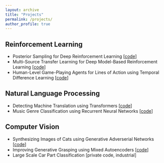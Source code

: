 ```yaml
---
layout: archive
title: "Projects"
permalink: /projects/
author_profile: true
---
```


Reinforcement Learning
------
+ Posterior Sampling for Deep Reinforcement Learning [[code](https://github.com/remosasso/PSDRL)]
+ Multi-Source Transfer Learning for Deep Model-Based Reinforcement Learning [[code](https://github.com/remosasso/multi-source-TL-for-deep-MBRL)]
+ Human-Level Game-Playing Agents for Lines of Action using Temporal Difference Learning [[code](https://github.com/remosasso/Lines-of-Action-using-Reinforcement-Learning)]

Natural Language Processing
------
+ Detecting Machine Translation using Transformers [[code](https://github.com/remosasso/Detecting-MT-Text-using-BERT)]
+ Music Genre Classification using Recurrent Neural Networks [[code](https://github.com/remosasso/RNN-Music-Genre-Classification)]

Computer Vision
------
+ Synthesizing Images of Cats using Generative Adverserial Networks [[code](https://github.com/remosasso/Generating-cats-with-GANs)]
+ Improving Generative Grasping using Mixed Autoencoders [[code](https://github.com/remosasso/Mixed-Autoencoders-for-Grasping)]
+ Large Scale Car Part Classification [private code, industrial]
